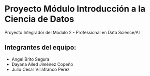 # Proyecto Módulo Introducción a la Ciencia de Datos
Proyecto Integrador del Módulo 2 - Professional en Data Science/AI

## Integrantes del equipo:
*   Angel Brito Segura
*   Dayana Ailed Jiménez Copeño
*   Julio Cesar Villafranco Perez
